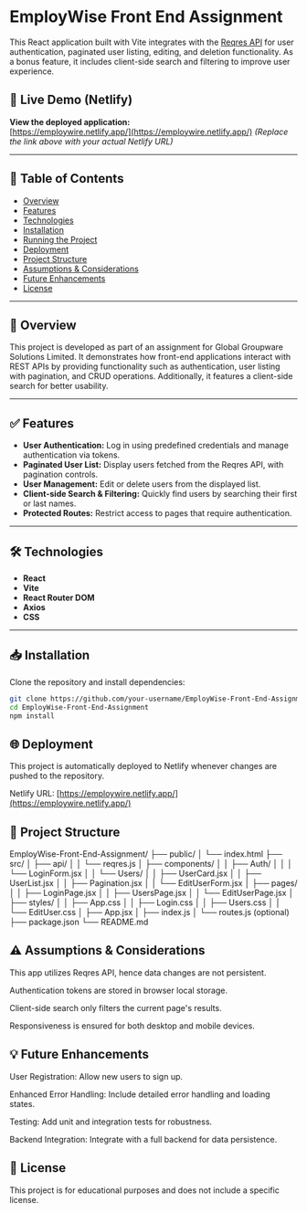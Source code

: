 # EmployWise Front End Assignment

This React application built with Vite integrates with the [Reqres API](https://reqres.in/) for user authentication, paginated user listing, editing, and deletion functionality. As a bonus feature, it includes client-side search and filtering to improve user experience.

## 🚀 Live Demo (Netlify)

**View the deployed application:**  
[https://employwire.netlify.app/](https://employwire.netlify.app/) 
*(Replace the link above with your actual Netlify URL)*

---

## 📖 Table of Contents
- [Overview](#overview)
- [Features](#features)
- [Technologies](#technologies)
- [Installation](#installation)
- [Running the Project](#running-the-project)
- [Deployment](#deployment)
- [Project Structure](#project-structure)
- [Assumptions & Considerations](#assumptions--considerations)
- [Future Enhancements](#future-enhancements)
- [License](#license)

---

## 🌟 Overview

This project is developed as part of an assignment for Global Groupware Solutions Limited. It demonstrates how front-end applications interact with REST APIs by providing functionality such as authentication, user listing with pagination, and CRUD operations. Additionally, it features a client-side search for better usability.

---

## ✅ Features

- **User Authentication:** Log in using predefined credentials and manage authentication via tokens.
- **Paginated User List:** Display users fetched from the Reqres API, with pagination controls.
- **User Management:** Edit or delete users from the displayed list.
- **Client-side Search & Filtering:** Quickly find users by searching their first or last names.
- **Protected Routes:** Restrict access to pages that require authentication.

---

## 🛠 Technologies

- **React**
- **Vite**
- **React Router DOM**
- **Axios**
- **CSS**

---

## 📥 Installation

Clone the repository and install dependencies:

```bash
git clone https://github.com/your-username/EmployWise-Front-End-Assignment.git
cd EmployWise-Front-End-Assignment
npm install
```
## 🌐 Deployment
This project is automatically deployed to Netlify whenever changes are pushed to the repository.

Netlify URL: [https://employwire.netlify.app/](https://employwire.netlify.app/)

## 📂 Project Structure

EmployWise-Front-End-Assignment/
├── public/
│   └── index.html
├── src/
│   ├── api/
│   │   └── reqres.js
│   ├── components/
│   │   ├── Auth/
│   │   │   └── LoginForm.jsx
│   │   └── Users/
│   │       ├── UserCard.jsx
│   │       ├── UserList.jsx
│   │       ├── Pagination.jsx
│   │       └── EditUserForm.jsx
│   ├── pages/
│   │   ├── LoginPage.jsx
│   │   ├── UsersPage.jsx
│   │   └── EditUserPage.jsx
│   ├── styles/
│   │   ├── App.css
│   │   ├── Login.css
│   │   ├── Users.css
│   │   └── EditUser.css
│   ├── App.jsx
│   ├── index.js
│   └── routes.js (optional)
├── package.json
└── README.md

## ⚠️ Assumptions & Considerations
This app utilizes Reqres API, hence data changes are not persistent.

Authentication tokens are stored in browser local storage.

Client-side search only filters the current page's results.

Responsiveness is ensured for both desktop and mobile devices.

## 💡 Future Enhancements
User Registration: Allow new users to sign up.

Enhanced Error Handling: Include detailed error handling and loading states.

Testing: Add unit and integration tests for robustness.

Backend Integration: Integrate with a full backend for data persistence.

## 📜 License
This project is for educational purposes and does not include a specific license.

